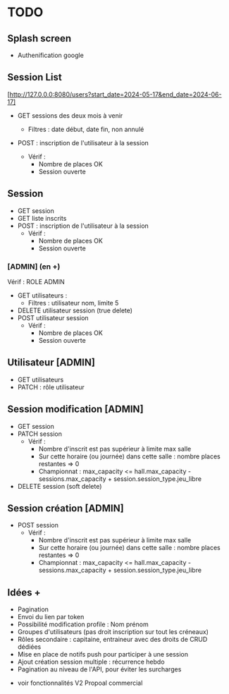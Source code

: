 # TODO 

## Splash screen

- Authenification google

## Session List

[http://127.0.0.0:8080/users?start_date=2024-05-17&end_date=2024-06-17]
- GET sessions des deux mois à venir
    - Filtres : date début, date fin, non annulé


- POST : inscription de l'utilisateur à la session
    - Vérif : 
        - Nombre de places OK
        - Session ouverte

## Session

- GET session
- GET liste inscrits
- POST : inscription de l'utilisateur à la session
    - Vérif : 
        - Nombre de places OK
        - Session ouverte

### [ADMIN] (en +)

Vérif : ROLE ADMIN

- GET utilisateurs : 
    - Filtres : utilisateur nom, limite 5
- DELETE utilisateur session (true delete)
- POST utilisateur session
    - Vérif : 
        - Nombre de places OK
        - Session ouverte

## Utilisateur [ADMIN] 

- GET utilisateurs
- PATCH : rôle utilisateur

## Session modification [ADMIN]

- GET session
- PATCH session
    - Vérif : 
        - Nombre d'inscrit est pas supérieur à limite max salle
        - Sur cette horaire (ou journée) dans cette salle : nombre places restantes => 0
        - Championnat : max_capacity <= hall.max_capacity - sessions.max_capacity + session.session_type.jeu_libre
- DELETE session (soft delete)

## Session création [ADMIN]

- POST session
    - Vérif : 
        - Nombre d'inscrit est pas supérieur à limite max salle
        - Sur cette horaire (ou journée) dans cette salle : nombre places restantes => 0
        - Championnat : max_capacity <= hall.max_capacity - sessions.max_capacity + session.session_type.jeu_libre



## Idées +

- Pagination
- Envoi du lien par token
- Possibilité modification profile : Nom prénom
- Groupes d'utilisateurs (pas droit inscription sur tout les créneaux)
- Rôles secondaire : capitaine, entraineur avec des droits de CRUD dédiées
- Mise en place de notifs push pour participer à une session
- Ajout création session multiple : récurrence hebdo
- Pagination au niveau de l'API, pour éviter les surcharges

+ voir fonctionnalités V2 Propoal commercial

